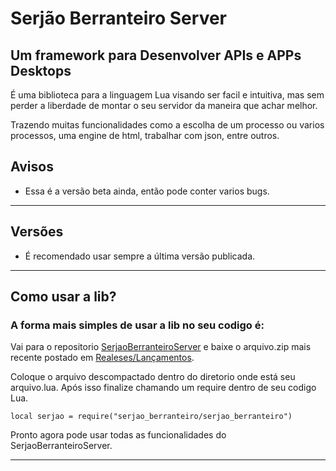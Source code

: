 # Serjão Berranteiro Server
## Um framework para Desenvolver APIs e APPs Desktops

É uma biblioteca para a linguagem Lua visando ser facil e intuitiva, mas sem perder a liberdade de montar o seu servidor da maneira que achar melhor.

Trazendo muitas funcionalidades como a escolha de um processo ou varios processos, uma engine de html, trabalhar com json, entre outros.

## Avisos

- Essa é a versão beta ainda, então pode conter varios bugs.

***

## Versões

- É recomendado usar sempre a última versão publicada.

***

## Como usar a lib?

### A forma mais simples de usar a lib no seu codigo é:

Vai para o repositorio [SerjaoBerranteiroServer](https://github.com/SamuelHenriqueDeMoraisVitrio/SerjaoBerranteiroServer) e baixe o arquivo.zip mais recente postado em [Realeses/Lançamentos](https://github.com/SamuelHenriqueDeMoraisVitrio/SerjaoBerranteiroServer/releases).

Coloque o arquivo descompactado dentro do diretorio onde está seu arquivo.lua. Após isso finalize chamando um require dentro de seu codigo Lua.

```
local serjao = require("serjao_berranteiro/serjao_berranteiro")
```

Pronto agora pode usar todas as funcionalidades do SerjaoBerranteiroServer.

***

